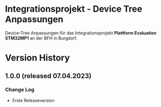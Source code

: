# Integrationsprojekt - Device Tree Anpassungen
Device-Tree Anpassungen für das Integrationsprojekt **Plattform Evaluation STM32MP1** an der BFH in Burgdorf.


# Version History

## 1.0.0 (released 07.04.2023)
### Change Log
- Erste Releaseversion

